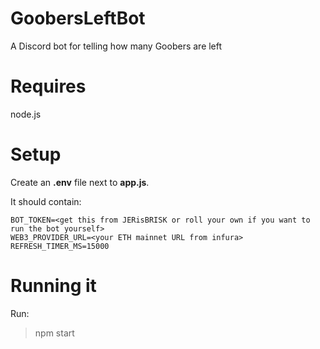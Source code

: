 # GoobersLeftBot
A Discord bot for telling how many Goobers are left

# Requires
node.js

# Setup
Create an **.env** file next to **app.js**. 

It should contain:

```
BOT_TOKEN=<get this from JERisBRISK or roll your own if you want to run the bot yourself>
WEB3_PROVIDER_URL=<your ETH mainnet URL from infura>
REFRESH_TIMER_MS=15000
```

# Running it
Run:

> npm start
